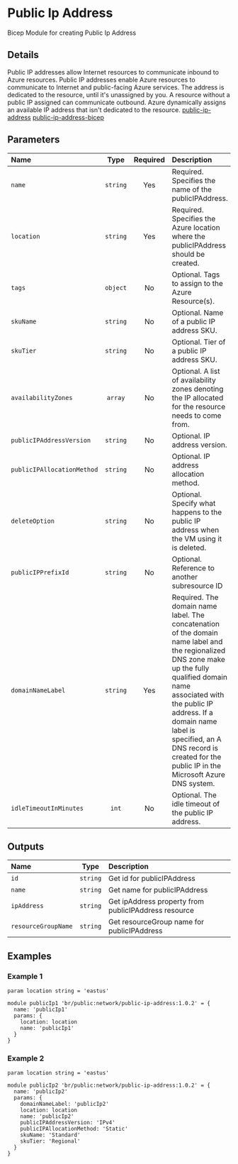 # Public Ip Address

Bicep Module for creating Public Ip Address

## Details

Public IP addresses allow Internet resources to communicate inbound to Azure resources. Public IP addresses enable Azure resources to communicate to Internet and public-facing Azure services. The address is dedicated to the resource, until it's unassigned by you. A resource without a public IP assigned can communicate outbound. Azure dynamically assigns an available IP address that isn't dedicated to the resource.
[public-ip-address](https://learn.microsoft.com/en-us/azure/virtual-network/ip-services/public-ip-addresses)
[public-ip-address-bicep](https://learn.microsoft.com/en-us/azure/templates/microsoft.network/publicipaddresses?pivots=deployment-language-bicep)

## Parameters

| Name                       | Type     | Required | Description                                                                                                                                                                                                                                                                                                   |
| :------------------------- | :------: | :------: | :------------------------------------------------------------------------------------------------------------------------------------------------------------------------------------------------------------------------------------------------------------------------------------------------------------ |
| `name`                     | `string` | Yes      | Required. Specifies the name of the publicIPAddress.                                                                                                                                                                                                                                                          |
| `location`                 | `string` | Yes      | Required. Specifies the Azure location where the publicIPAddress should be created.                                                                                                                                                                                                                           |
| `tags`                     | `object` | No       | Optional. Tags to assign to the Azure Resource(s).                                                                                                                                                                                                                                                            |
| `skuName`                  | `string` | No       | Optional. Name of a public IP address SKU.                                                                                                                                                                                                                                                                    |
| `skuTier`                  | `string` | No       | Optional. Tier of a public IP address SKU.                                                                                                                                                                                                                                                                    |
| `availabilityZones`        | `array`  | No       | Optional. A list of availability zones denoting the IP allocated for the resource needs to come from.                                                                                                                                                                                                         |
| `publicIPAddressVersion`   | `string` | No       | Optional. IP address version.                                                                                                                                                                                                                                                                                 |
| `publicIPAllocationMethod` | `string` | No       | Optional. IP address allocation method.                                                                                                                                                                                                                                                                       |
| `deleteOption`             | `string` | No       | Optional. Specify what happens to the public IP address when the VM using it is deleted.                                                                                                                                                                                                                      |
| `publicIPPrefixId`         | `string` | No       | Optional. Reference to another subresource ID                                                                                                                                                                                                                                                                 |
| `domainNameLabel`          | `string` | Yes      | Required. The domain name label. The concatenation of the domain name label and the regionalized DNS zone make up the fully qualified domain name associated with the public IP address. If a domain name label is specified, an A DNS record is created for the public IP in the Microsoft Azure DNS system. |
| `idleTimeoutInMinutes`     | `int`    | No       | Optional. The idle timeout of the public IP address.                                                                                                                                                                                                                                                          |

## Outputs

| Name                | Type     | Description                                          |
| :------------------ | :------: | :--------------------------------------------------- |
| `id`                | `string` | Get id for publicIPAddress                           |
| `name`              | `string` | Get name for publicIPAddress                         |
| `ipAddress`         | `string` | Get ipAddress property from publicIPAddress resource |
| `resourceGroupName` | `string` | Get resourceGroup name for publicIPAddress           |

## Examples

### Example 1

```bicep
param location string = 'eastus'

module publicIp1 'br/public:network/public-ip-address:1.0.2' = {
  name: 'publicIp1'
  params: {
    location: location
    name: 'publicIp1'
  }
}
```

### Example 2

```bicep
param location string = 'eastus'

module publicIp2 'br/public:network/public-ip-address:1.0.2' = {
  name: 'publicIp2'
  params: {
    domainNameLabel: 'publicIp2'
    location: location
    name: 'publicIp2'
    publicIPAddressVersion: 'IPv4'
    publicIPAllocationMethod: 'Static'
    skuName: 'Standard'
    skuTier: 'Regional'
  }
}
```